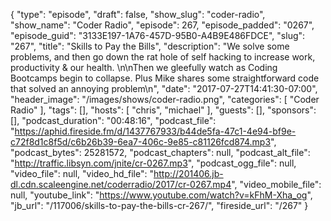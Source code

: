 {
  "type": "episode",
  "draft": false,
  "show_slug": "coder-radio",
  "show_name": "Coder Radio",
  "episode": 267,
  "episode_padded": "0267",
  "episode_guid": "3133E197-1A76-457D-95B0-A4B9E486FDCE",
  "slug": "267",
  "title": "Skills to Pay the Bills",
  "description": "We solve some problems, and then go down the rat hole of self hacking to increase work, productivity & our health. \n\nThen we gleefully watch as Coding Bootcamps begin to collapse. Plus Mike shares some straightforward code that solved an annoying problem\n",
  "date": "2017-07-27T14:41:30-07:00",
  "header_image": "/images/shows/coder-radio.png",
  "categories": [
    "Coder Radio"
  ],
  "tags": [],
  "hosts": [
    "chris",
    "michael"
  ],
  "guests": [],
  "sponsors": [],
  "podcast_duration": "00:48:16",
  "podcast_file": "https://aphid.fireside.fm/d/1437767933/b44de5fa-47c1-4e94-bf9e-c72f8d1c8f5d/c6b26b39-6ea7-406c-9e85-c81126fcd874.mp3",
  "podcast_bytes": 25281572,
  "podcast_chapters": null,
  "podcast_alt_file": "http://traffic.libsyn.com/jnite/cr-0267.mp3",
  "podcast_ogg_file": null,
  "video_file": null,
  "video_hd_file": "http://201406.jb-dl.cdn.scaleengine.net/coderradio/2017/cr-0267.mp4",
  "video_mobile_file": null,
  "youtube_link": "https://www.youtube.com/watch?v=kFhM-Xha_og",
  "jb_url": "/117006/skills-to-pay-the-bills-cr-267/",
  "fireside_url": "/267"
}

